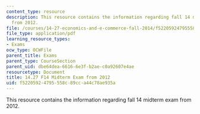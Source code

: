 ```yaml
---
content_type: resource
description: This resource contains the information regarding fall 14 midterm exam
  from 2012.
file: /courses/14-27-economics-and-e-commerce-fall-2014/f52205924795558c89cca44c78ae935a_MIT14_27F14_Midterm_2012.pdf
file_type: application/pdf
learning_resource_types:
- Exams
ocw_type: OCWFile
parent_title: Exams
parent_type: CourseSection
parent_uid: dbe64dea-6616-6e3f-b2ae-c0a92607e4ae
resourcetype: Document
title: 14.27 F14 Midterm Exam from 2012
uid: f5220592-4795-558c-89cc-a44c78ae935a
---
```

This resource contains the information regarding fall 14 midterm exam from 2012.

